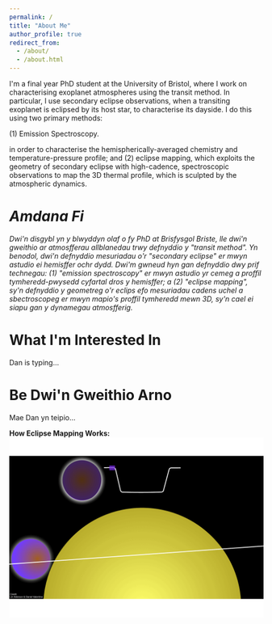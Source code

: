 ```yaml
---
permalink: /
title: "About Me"
author_profile: true
redirect_from: 
  - /about/
  - /about.html
---
```


I'm a final year PhD student at the University of Bristol, where I work on characterising exoplanet atmospheres using the transit method. In particular, I use secondary eclipse observations, when a transiting exoplanet is eclipsed by its host star, to characterise its dayside. I do this using two primary methods:

(1) Emission Spectroscopy.

in order to characterise the hemispherically-averaged chemistry and temperature-pressure profile; and (2) eclipse mapping, which exploits the geometry of secondary eclipse with high-cadence, spectroscopic observations to map the 3D thermal profile, which is sculpted by the atmospheric dynamics.

_Amdana Fi_
======
_Dwi'n disgybl yn y blwyddyn olaf o fy PhD at Brisfysgol Briste, lle dwi'n gweithio ar atmosfferau allblanedau trwy defnyddio y "transit method". Yn benodol, dwi'n defnyddio mesuriadau o'r "secondary eclipse" er mwyn astudio ei hemisffer ochr dydd. Dwi'm gwneud hyn gan defnyddio dwy prif technegau: (1) "emission spectroscopy" er mwyn astudio yr cemeg a proffil tymheredd-pwysedd cyfartal dros y hemisffer; a (2) "eclipse mapping", sy'n defnyddio y geometreg o'r eclips efo mesuriadau cadens uchel a sbectroscopeg er mwyn mapio's proffil tymheredd mewn 3D, sy'n cael ei siapu gan y dynamegau atmosfferig._

What I'm Interested In
======
Dan is typing...

[//]: # (The primary aim of my PhD is to use eclipse mapping in order to better understand exoplanet atmospheric dynamics, particularly how they vary across the population and what are the first-order effects that govern them. To achieve these goals, I am interested in:)

[//]: # ()
[//]: # (&#40;1&#41; Expanding the number of eclipse mapping observatories.)

[//]: # (Only JWST data has proven to be of sufficient calibre to successfully apply this method to multiple targets, whilst Spitzer)

[//]: # (data could only yield results for the single most optimal target, HD 189733b. The capabilities of the upcoming Ariel mission falls between the two,)

[//]: # (and so it could potentially join JWST as a vital tool for facilitating such studies. In particular, as a dedicated exoplanet mission, it has the potential for population-level mapping studies, something which JWST, as an oversubscribed general observatory, could never feasibly facilitate.)

[//]: # (As such, I spent 3 months at ESA's European Space Research and Technology Centre)

[//]: # (&#40;ESTEC&#41;, The Netherlands, as part of the ESA Archival Research Visitor Programme. There, I used existing JWST eclipse maps with simulations and analytic methods in order)

[//]: # (to assess Ariel's future eclipse mapping abilities. The results of this work are in prep, presenting the wide-ranging mapping capabilities Ariel will possess, and strategies for facilitating the most wide-ranging mapping survey to date.)

[//]: # ()
[//]: # (&#40;2&#41; Expanding the number of eclipse mappable planets.)

[//]: # (One limitation with eclipse mapping is that we require very optimal targets to be able to do it because the signals are very difficult to measure.)

[//]: # (In particular, we tend to favour short period planets for which we can measure entire phase curves;)

[//]: # (adding in this phase data tells us a lot about the longitudinal profile of the atmosphere as the planet rotates on its orbit, so combining that information with what we get in ingress/egress gives us much better constrained maps.)

[//]: # (But of course, asking for a full phase curve on JWST isn’t easy, and is basically impossible for planets with periods longer than a day or two.)

[//]: # (So that really limits the parameter space of targets that we can eclipse map.)

[//]: # (So in JWST cycle 3, I put in an eclipse mapping proposal with a new observing strategy that is designed to give us the highest amount of information content in our maps whilst minimising the charge time on the telescope.)

[//]: # (And the motivation behind this strategy is that, essentially, all the added benefits that a phase curve provides to our eclipse maps comes from our ability to measure the location of the peak of the phase curve, which corresponds to the longitudinal location of the hotspot.)

[//]: # (So by characterising this peak, we essentially get a second, independent measurement of the longitudinal profile, which validates and anchors our constraints from ingress/egress. )

[//]: # (This not only increases our longitudinal constraints, though, which as I showed earlier is vital for characterising the atmospheric dynamics, but it also in turn helps break degeneracies with the latitudinal signals.)

[//]: # (So by extending the pre-eclipse baseline of our light curve to capture this peak, we effectively get all the benefits of measuring a full phase curve for a fraction the observing time, which really expands the parameter space of targets that we can map with JWST.)

[//]: # (But, while this solves our longitudinal problem, it doesn’t completely fix our latitudinal problem, because it can’t break degeneracies if those signals aren’t detectable in the first place. And since latitudinal signals are localised to ingress/egress, because they’re only scanned over during eclipse, this extra phase information doesn’t increase our ability to do that.)

[//]: # (But, that means that the problem actually kind of feeds into the solution, because by observing two eclipses, we get enough of a signal boost in ingress/egress to accurately recover the latitudinal signals, and precisely because they’re localised here, we only need to boost our signal in this limited region of the light curve.)

[//]: # (So this second observation doesn’t need this long pre-eclipse baseline, and so it can be much shorter.)

[//]: # (So in total, this entire observation of two eclipses totals fewer than 20 hours of science time, whereas a full phase curve strategy would have been a minimum of 80 hours, so this gives us about a 4x improvement in efficiency.)

[//]: # (And to show you how well it works, here are the posteriors that we get out of our ability to recover the hotspot location in both longitude on the left and latitude on the right using different observing strategies.)

[//]: # (So in blue is what we’d get using the extended pre-eclipse baseline, but with only one eclipse; in orange is what we’d get from two eclipses, but with standard 1:1 baseline; and in green is the combination of the two, which makes up our optimised strategy.)

[//]: # (So you can see that, exactly as we predicted, extending our pre-eclipse baseline is what really improves our longitudinal precision here, while the addition of the 2nd eclipse is what really increases our latitudinal accuracy.)

[//]: # (So overall, our optimised strategy in green is what gives you the best results all round.)

[//]: # (So by using this strategy for future proposals, we’re really opening up the parameter space to mapping longer period planets using only a fraction of the observing time.)

Be Dwi'n Gweithio Arno
======
Mae Dan yn teipio...

**How Eclipse Mapping Works:**
![Eclipse Mapping GIF](images/eclipse_mapping.gif)
